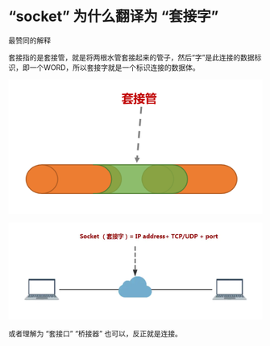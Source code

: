 # “socket” 为什么翻译为 “套接字”

最赞同的解释

套接指的是套接管，就是将两根水管套接起来的管子，然后“字”是此连接的数据标识，即一个WORD，所以套接字就是一个标识连接的数据体。

![pipe](./image/pipe.png "pipe")

![pipe](./image/socket.webp "pipe")


或者理解为 “套接口” “桥接器” 也可以，反正就是连接。